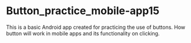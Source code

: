 # Button_practice_mobile-app15
This is a basic Android app created for practicing the use of buttons. How button will work in mobile apps and its functionality on clicking.

